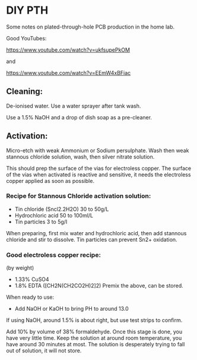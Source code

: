 # DIY PTH

Some notes on plated-through-hole PCB production in the home lab.

Good YouTubes:

https://www.youtube.com/watch?v=ukfsupePkOM

and

https://www.youtube.com/watch?v=EEmW4xBFiac

## Cleaning:

De-ionised water. Use a water sprayer after tank wash. 

Use a 1.5% NaOH and a drop of dish soap as a pre-cleaner.

## Activation:

Micro-etch with weak Ammonium or Sodium persulphate. Wash then weak stannous chloride solution, wash, then silver nitrate solution.

This should prep the surface of the vias for electroless copper. 
The surface of the vias when activated is reactive and sensitive,  it needs the electroless copper applied as soon as possible.

### Recipe for Stannous Chloride activation solution:

- Tin chloride (Sncl2.2H2O) 30 to 50g/L
- Hydrochloric acid 50 to 100ml/L
- Tin particles 3 to 5g/l

When preparing, first mix water and hydrochloric acid, then add stannous chloride and stir to dissolve. Tin particles can prevent Sn2+ oxidation.

### Good electroless copper recipe:

(by weight)
- 1.33% CuSO4
- 1.8% EDTA  ([CH2N(CH2CO2H)2]2)
Premix the above, can be stored.

When ready to use:
- Add NaOH or KaOH to bring PH to around 13.0

If using NaOH, around 1.5% is about right, but use test strips to confirm.

Add 10% by volume of 38% formaldehyde. Once this stage is done, you have very little time. 
Keep the solution at around room temperature, you have around 30 minutes at most. 
The solution is desperately trying to fall out of solution, it will not store.

